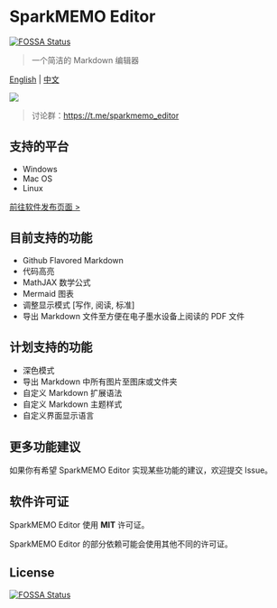 # SparkMEMO Editor
[![FOSSA Status](https://app.fossa.com/api/projects/git%2Bgithub.com%2Fsparkmemo%2Feditor.svg?type=shield)](https://app.fossa.com/projects/git%2Bgithub.com%2Fsparkmemo%2Feditor?ref=badge_shield)

> 一个简洁的 Markdown 编辑器

[English](README_en.md) | [中文](README.md)

![](demo/demo.png)

> 讨论群：<https://t.me/sparkmemo_editor>

## 支持的平台
- Windows
- Mac OS
- Linux

[前往软件发布页面 >](https://github.com/sparkmemo/editor/releases)

## 目前支持的功能
- Github Flavored Markdown
- 代码高亮
- MathJAX 数学公式
- Mermaid 图表
- 调整显示模式 [写作, 阅读, 标准]
- 导出 Markdown 文件至方便在电子墨水设备上阅读的 PDF 文件

## 计划支持的功能
- 深色模式
- 导出 Markdown 中所有图片至图床或文件夹
- 自定义 Markdown 扩展语法
- 自定义 Markdown 主题样式
- 自定义界面显示语言

## 更多功能建议
如果你有希望 SparkMEMO Editor 实现某些功能的建议，欢迎提交 Issue。

## 软件许可证
SparkMEMO Editor 使用 **MIT** 许可证。

SparkMEMO Editor 的部分依赖可能会使用其他不同的许可证。


## License
[![FOSSA Status](https://app.fossa.com/api/projects/git%2Bgithub.com%2Fsparkmemo%2Feditor.svg?type=large)](https://app.fossa.com/projects/git%2Bgithub.com%2Fsparkmemo%2Feditor?ref=badge_large)